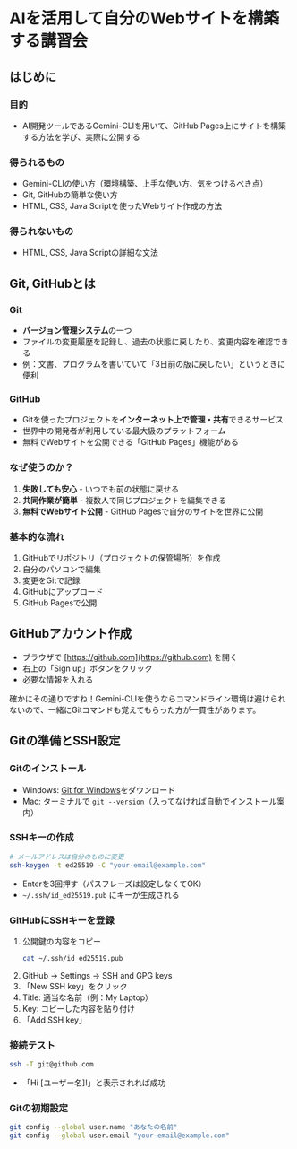 # AIを活用して自分のWebサイトを構築する講習会

## はじめに

### 目的

- AI開発ツールであるGemini-CLIを用いて、GitHub Pages上にサイトを構築する方法を学び、実際に公開する

### 得られるもの

- Gemini-CLIの使い方（環境構築、上手な使い方、気をつけるべき点）
- Git, GitHubの簡単な使い方
- HTML, CSS, Java Scriptを使ったWebサイト作成の方法

### 得られないもの

- HTML, CSS, Java Scriptの詳細な文法


## Git, GitHubとは


### Git
- **バージョン管理システム**の一つ
- ファイルの変更履歴を記録し、過去の状態に戻したり、変更内容を確認できる
- 例：文書、プログラムを書いていて「3日前の版に戻したい」というときに便利

### GitHub
- Gitを使ったプロジェクトを**インターネット上で管理・共有**できるサービス
- 世界中の開発者が利用している最大級のプラットフォーム
- 無料でWebサイトを公開できる「GitHub Pages」機能がある

### なぜ使うのか？
1. **失敗しても安心** - いつでも前の状態に戻せる
2. **共同作業が簡単** - 複数人で同じプロジェクトを編集できる
3. **無料でWebサイト公開** - GitHub Pagesで自分のサイトを世界に公開

### 基本的な流れ
1. GitHubでリポジトリ（プロジェクトの保管場所）を作成
2. 自分のパソコンで編集
3. 変更をGitで記録
4. GitHubにアップロード
5. GitHub Pagesで公開

## GitHubアカウント作成

- ブラウザで [https://github.com](https://github.com) を開く
- 右上の「Sign up」ボタンをクリック
- 必要な情報を入れる

確かにその通りですね！Gemini-CLIを使うならコマンドライン環境は避けられないので、一緒にGitコマンドも覚えてもらった方が一貫性があります。

## Gitの準備とSSH設定

### Gitのインストール
- Windows: [Git for Windows](https://gitforwindows.org/)をダウンロード
- Mac: ターミナルで `git --version`（入ってなければ自動でインストール案内）

### SSHキーの作成
```bash
# メールアドレスは自分のものに変更
ssh-keygen -t ed25519 -C "your-email@example.com"
```
- Enterを3回押す（パスフレーズは設定しなくてOK）
- `~/.ssh/id_ed25519.pub` にキーが生成される

### GitHubにSSHキーを登録
1. 公開鍵の内容をコピー
   ```bash
   cat ~/.ssh/id_ed25519.pub
   ```
2. GitHub → Settings → SSH and GPG keys
3. 「New SSH key」をクリック
4. Title: 適当な名前（例：My Laptop）
5. Key: コピーした内容を貼り付け
6. 「Add SSH key」

### 接続テスト
```bash
ssh -T git@github.com
```
- 「Hi [ユーザー名]!」と表示されれば成功

### Gitの初期設定
```bash
git config --global user.name "あなたの名前"
git config --global user.email "your-email@example.com"
```

